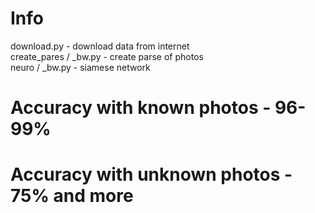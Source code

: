 # Info

download.py - download data from internet <br />
create_pares / _bw.py - create parse of photos <br />
neuro / _bw.py - siamese network

# Accuracy with known photos - 96-99%
# Accuracy with unknown photos - 75% and more